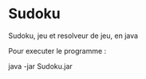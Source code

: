 # Sudoku
Sudoku, jeu et resolveur de jeu, en java

Pour executer le programme : 

java -jar Sudoku.jar

